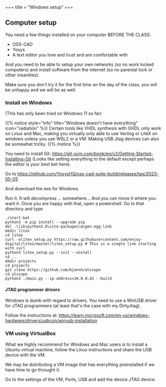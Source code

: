 +++
title = "Windows setup"
+++

## Computer setup

You need a few things installed on your computer BEFORE THE CLASS:

- OSS-CAD
- Yosys
- A text editor you love and trust and are comfortable with

And you need to be able to setup your own networks (so no work locked computers) and install software from the internet (so no parental lock or other insanities).

Make sure you don't try it for the first time on the day of the class, you will be unhappy and we will be as well.

### Install on Windows
(This has only been tried on Windows 11 so far)

{{% notice style="info" title="Windows doesn't have everything" icon="radiation" %}}
Certain tools like VHDL synthesis with GHDL only work on Linux and Mac, making you virtually only able to use Verilog or LiteX on windows unless you use WSL2 or a VM. 
Making USB Jtag devices can also be somewhat tricky.
{{% /notice %}}


You need to install Git: https://git-scm.com/book/en/v2/Getting-Started-Installing-Git
(Looks like setting everything to the default except perhaps the editor is your best bet here).

Go to https://github.com/YosysHQ/oss-cad-suite-build/releases/tag/2023-05-05

And download the exe for Windows.

Run it. It will decompress … somewhere… And you can move it where you want it.
Once you are happy with that, open a powershell. Go to that directory and type
```text
./start.bat
python3 -m pip install --upgrade pip
del .\lib\python3.8\site-packages\migen.egg-link
mkdir litex
cd litex
curl -olitex_setup.py https://raw.githubusercontent.com/enjoy-digital/litex/master/litex_setup.py # This is a single line starting with curl
python3 litex_setup.py --init --install
cd ..
mkdir projects
cd projects
git clone https://github.com/bjonnh/alscope
cd alscope
python3 ./main.py --ip-address=10.0.0.42 --build
```

#### JTAG programmer drivers

Windows is dumb with regard to drivers. You need to use a WinUSB driver for JTAG programmers (at least that's the case with my DirtyJtag).

Follow the instructions at: https://learn.microsoft.com/en-us/windows-hardware/drivers/usbcon/winusb-installation

### VM using VirtualBox
What we highly recommend for Windows and Mac users is to install a Ubuntu virtual machine, follow the Linux instructions and share the USB device with the VM.

We may be distributing a VM image that has everything preinstalled if we have time to go throught it.

Go to the settings of the VM, Ports, USB and add the device JTAG device.

